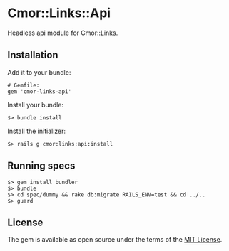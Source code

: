 # Cmor::Links::Api

Headless api module for Cmor::Links.

## Installation

Add it to your bundle:

```
# Gemfile:
gem 'cmor-links-api'
```

Install your bundle:

```
$> bundle install
```

Install the initializer:

```
$> rails g cmor:links:api:install
```

## Running specs

```
$> gem install bundler
$> bundle
$> cd spec/dummy && rake db:migrate RAILS_ENV=test && cd ../..
$> guard
```

## License

The gem is available as open source under the terms of the [MIT License](https://opensource.org/licenses/MIT).
